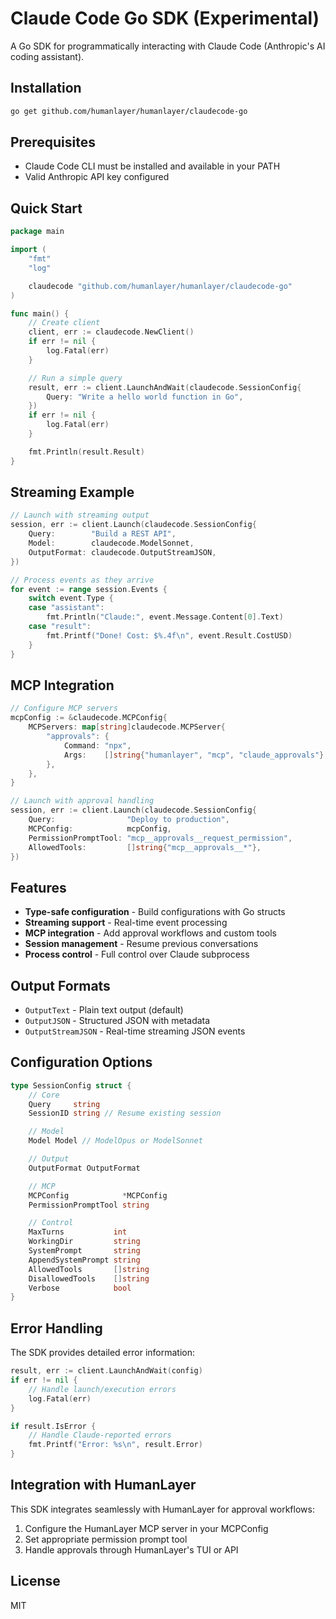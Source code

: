 # Claude Code Go SDK (Experimental)

A Go SDK for programmatically interacting with Claude Code (Anthropic's AI coding assistant).

## Installation

```bash
go get github.com/humanlayer/humanlayer/claudecode-go
```

## Prerequisites

- Claude Code CLI must be installed and available in your PATH
- Valid Anthropic API key configured

## Quick Start

```go
package main

import (
    "fmt"
    "log"

    claudecode "github.com/humanlayer/humanlayer/claudecode-go"
)

func main() {
    // Create client
    client, err := claudecode.NewClient()
    if err != nil {
        log.Fatal(err)
    }

    // Run a simple query
    result, err := client.LaunchAndWait(claudecode.SessionConfig{
        Query: "Write a hello world function in Go",
    })
    if err != nil {
        log.Fatal(err)
    }

    fmt.Println(result.Result)
}
```

## Streaming Example

```go
// Launch with streaming output
session, err := client.Launch(claudecode.SessionConfig{
    Query:        "Build a REST API",
    Model:        claudecode.ModelSonnet,
    OutputFormat: claudecode.OutputStreamJSON,
})

// Process events as they arrive
for event := range session.Events {
    switch event.Type {
    case "assistant":
        fmt.Println("Claude:", event.Message.Content[0].Text)
    case "result":
        fmt.Printf("Done! Cost: $%.4f\n", event.Result.CostUSD)
    }
}
```

## MCP Integration

```go
// Configure MCP servers
mcpConfig := &claudecode.MCPConfig{
    MCPServers: map[string]claudecode.MCPServer{
        "approvals": {
            Command: "npx",
            Args:    []string{"humanlayer", "mcp", "claude_approvals"},
        },
    },
}

// Launch with approval handling
session, err := client.Launch(claudecode.SessionConfig{
    Query:                "Deploy to production",
    MCPConfig:            mcpConfig,
    PermissionPromptTool: "mcp__approvals__request_permission",
    AllowedTools:         []string{"mcp__approvals__*"},
})
```

## Features

- **Type-safe configuration** - Build configurations with Go structs
- **Streaming support** - Real-time event processing
- **MCP integration** - Add approval workflows and custom tools
- **Session management** - Resume previous conversations
- **Process control** - Full control over Claude subprocess

## Output Formats

- `OutputText` - Plain text output (default)
- `OutputJSON` - Structured JSON with metadata
- `OutputStreamJSON` - Real-time streaming JSON events

## Configuration Options

```go
type SessionConfig struct {
    // Core
    Query     string
    SessionID string // Resume existing session

    // Model
    Model Model // ModelOpus or ModelSonnet

    // Output
    OutputFormat OutputFormat

    // MCP
    MCPConfig            *MCPConfig
    PermissionPromptTool string

    // Control
    MaxTurns           int
    WorkingDir         string
    SystemPrompt       string
    AppendSystemPrompt string
    AllowedTools       []string
    DisallowedTools    []string
    Verbose            bool
}
```

## Error Handling

The SDK provides detailed error information:

```go
result, err := client.LaunchAndWait(config)
if err != nil {
    // Handle launch/execution errors
    log.Fatal(err)
}

if result.IsError {
    // Handle Claude-reported errors
    fmt.Printf("Error: %s\n", result.Error)
}
```

## Integration with HumanLayer

This SDK integrates seamlessly with HumanLayer for approval workflows:

1. Configure the HumanLayer MCP server in your MCPConfig
2. Set appropriate permission prompt tool
3. Handle approvals through HumanLayer's TUI or API

## License

MIT

